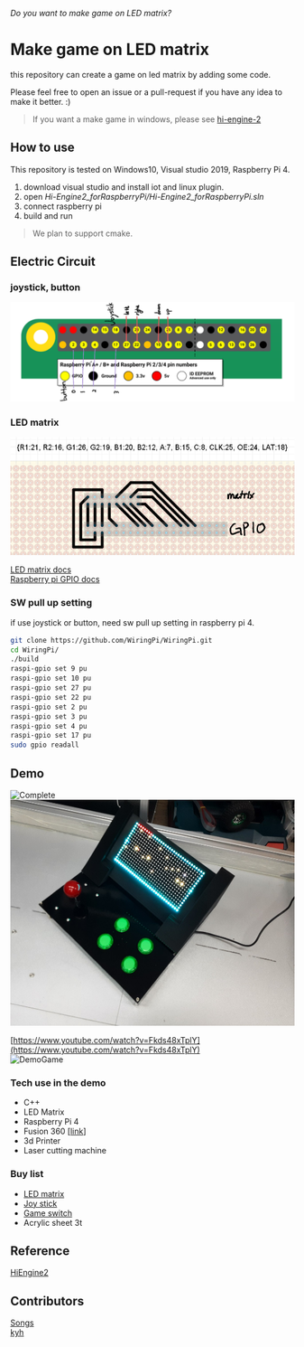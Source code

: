 *Do you want to make game on LED matrix?*
# Make game on LED matrix
this repository can create a game on led matrix by adding some code.

Please feel free to open an issue or a pull-request if you have any idea to make it better. :)

> If you want a make game in windows, please see [hi-engine-2](https://github.com/BudlePlay/Hi-Engine2)  


## How to use
This repository is tested on Windows10, Visual studio 2019, Raspberry Pi 4.  

1. download visual studio and install iot and linux plugin.  
2. open *Hi-Engine2_forRaspberryPi/Hi-Engine2_forRaspberryPi.sln*
3. connect raspberry pi 
4. build and run

> We plan to support cmake.


## Electric Circuit
### joystick, button
![gpio input](imgs/gpio-input.png)
### LED matrix 
![gpio matrix](imgs/gpio-matrix.png)

[LED matrix docs](https://learn.adafruit.com/32x16-32x32-rgb-led-matrix)  
[Raspberry pi GPIO docs](https://www.raspberrypi.org/documentation/usage/gpio/)  


### SW pull up setting
if use joystick or button, need sw pull up setting in raspberry pi 4.  
```sh
git clone https://github.com/WiringPi/WiringPi.git
cd WiringPi/
./build
raspi-gpio set 9 pu
raspi-gpio set 10 pu
raspi-gpio set 27 pu
raspi-gpio set 22 pu
raspi-gpio set 2 pu
raspi-gpio set 3 pu
raspi-gpio set 4 pu
raspi-gpio set 17 pu 
sudo gpio readall
```

## Demo
![Complete](imgs/Complete.gif)  
<img src="imgs/Complete.jpg" height="400">  

[https://www.youtube.com/watch?v=Fkds48xTplY](https://www.youtube.com/watch?v=Fkds48xTplY)  
![DemoGame](imgs/DemoGame.gif)  


### Tech use in the demo
- C++
- LED Matrix 
- Raspberry Pi 4
- Fusion 360 [[link](hardware/)]
- 3d Printer
- Laser cutting machine

### Buy list
- [LED matrix](https://www.devicemart.co.kr/goods/view?no=1360878)  
- [Joy stick](https://www.devicemart.co.kr/goods/view?no=13152308)
- [Game switch](https://www.devicemart.co.kr/goods/view?no=1376727)
- Acrylic sheet 3t
  
## Reference
[HiEngine2](https://github.com/BudlePlay/Hi-Engine2)

## Contributors
[Songs](https://github.com/SHSongs)  
[kyh](https://github.com/1q2f3d)